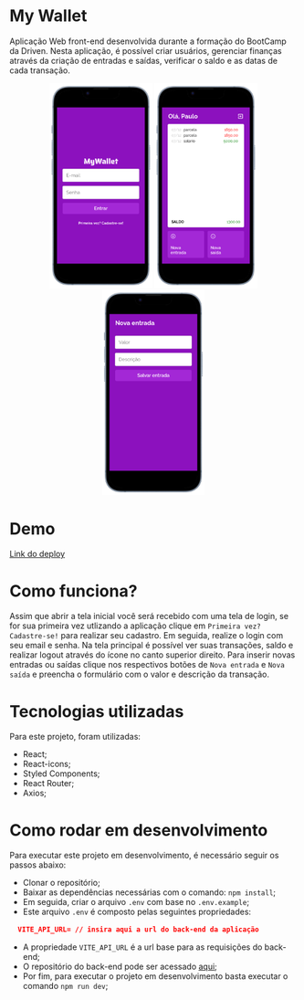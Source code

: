 # My Wallet
Aplicação Web front-end desenvolvida durante a formação do BootCamp da Driven. Nesta aplicação, é possível criar usuários, gerenciar finanças através da criação de entradas e saídas, verificar o saldo e as datas de cada transação.


<div style="text-align: center;">
    <img width="180" src="./public/loginReadMe.png">
    <img width="180" src="./public/homePageReadMe.png">
    <img width="180" src="./public/entradaReadMe.png">
</div>

# Demo
[Link do deploy](https://projeto14-mywallet-front-fsacerdote.vercel.app/)

# Como funciona?
Assim que abrir a tela inicial você será recebido com uma tela de login, se for sua primeira vez utlizando a aplicação clique em `Primeira vez? Cadastre-se!` para realizar seu cadastro. Em seguida, realize o login com seu email e senha. Na tela principal é possível ver suas transações, saldo e realizar logout através do ícone no canto superior direito. Para inserir novas entradas ou saídas clique nos respectivos botões de `Nova entrada` e `Nova saída` e preencha o formulário com o valor e descrição da transação.

# Tecnologias utilizadas
Para este projeto, foram utilizadas:

- React;
- React-icons;
- Styled Components;
- React Router;
- Axios;

# Como rodar em desenvolvimento
Para executar este projeto em desenvolvimento, é necessário seguir os passos abaixo:

- Clonar o repositório;
- Baixar as dependências necessárias com o comando: `npm install`;
- Em seguida, criar o arquivo `.env` com base no `.env.example`;
- Este arquivo `.env` é composto pelas seguintes propriedades:
```JSON
  VITE_API_URL= // insira aqui a url do back-end da aplicação
```
- A propriedade `VITE_API_URL` é a url base para as requisições do back-end;
- O repositório do back-end pode ser acessado [aqui](https://github.com/FSacerdote/MyWallet-Back);
- Por fim, para executar o projeto em desenvolvimento basta executar o comando `npm run dev`;